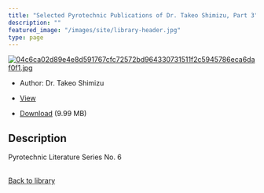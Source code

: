 ```yaml
---
title: "Selected Pyrotechnic Publications of Dr. Takeo Shimizu, Part 3"
description: ""
featured_image: "/images/site/library-header.jpg"
type: page
---
```


<a href="https://drive.google.com/file/d/1D1p8n8v09StbV68CcKbrudCA2qKfL4su/view" target="_blank">![04c6ca02d89e4e8d591767cfc72572bd964330731511f2c5945786eca6daf0f1.jpg](/images/library/04c6ca02d89e4e8d591767cfc72572bd964330731511f2c5945786eca6daf0f1.jpg)</a>
* Author: Dr. Takeo Shimizu
* <a href="https://drive.google.com/file/d/1D1p8n8v09StbV68CcKbrudCA2qKfL4su/view" target="_blank">View</a>

* [Download](https://drive.google.com/uc?export=download&id=1D1p8n8v09StbV68CcKbrudCA2qKfL4su) (9.99 MB)

## Description<div>
<p>Pyrotechnic Literature Series No. 6</p></div>

<br />[Back to library](/library/)
